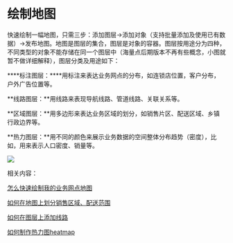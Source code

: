 # 绘制地图

快速绘制一幅地图，只需三步：添加图层->添加对象（支持批量添加及使用已有数据）->发布地图。地图是图层的集合，图层是对象的容器。图层按用途分为四种，不同类型的对象不能存储在同一个图层中（海量点后期版本不再有些概念，小图就暂不做详细解释），图层分类及用途如下：

****标注图层：****用标注来表达业务网点的分布，如连锁店位置，客户分布，户外广告位置等。

**线路图层：**用线路来表现导航线路、管道线路、关联关系等。

**区域图层：**用多边形来表达业务区域的划分，如销售片区、配送区域、乡镇行政边界等。

**热力图层：**用不同的颜色来展示业务数据的空间整体分布趋势（密度），比如，用来表示人口密度、销量等。

![](http://dituwuyou-gitbooks.oss-cn-beijing.aliyuncs.com/map%2Fpicture%2F11.7%2F2015-11-02_19-05-25.jpg)

相关内容：

[怎么快速绘制我的业务网点地图](http://help.dituwuyou.com/draw-map.html)

[如何在地图上划分销售区域、配送范围](http://help.dituwuyou.com/draw-region.html)

[如何在图层上添加线路](http://help.dituwuyou.com/add-line.html)

[如何制作热力图heatmap](http://help.dituwuyou.com/create-heatmap.html)


